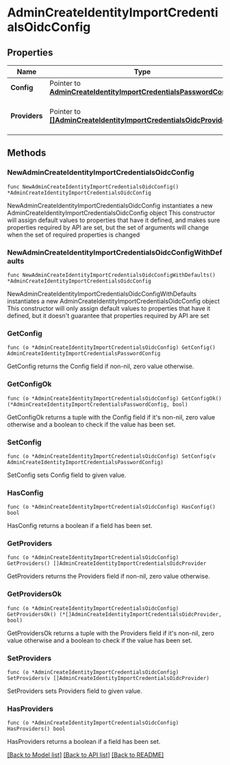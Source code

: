 # AdminCreateIdentityImportCredentialsOidcConfig

## Properties

Name | Type | Description | Notes
------------ | ------------- | ------------- | -------------
**Config** | Pointer to [**AdminCreateIdentityImportCredentialsPasswordConfig**](AdminCreateIdentityImportCredentialsPasswordConfig.md) |  | [optional] 
**Providers** | Pointer to [**[]AdminCreateIdentityImportCredentialsOidcProvider**](AdminCreateIdentityImportCredentialsOidcProvider.md) | A list of OpenID Connect Providers | [optional] 

## Methods

### NewAdminCreateIdentityImportCredentialsOidcConfig

`func NewAdminCreateIdentityImportCredentialsOidcConfig() *AdminCreateIdentityImportCredentialsOidcConfig`

NewAdminCreateIdentityImportCredentialsOidcConfig instantiates a new AdminCreateIdentityImportCredentialsOidcConfig object
This constructor will assign default values to properties that have it defined,
and makes sure properties required by API are set, but the set of arguments
will change when the set of required properties is changed

### NewAdminCreateIdentityImportCredentialsOidcConfigWithDefaults

`func NewAdminCreateIdentityImportCredentialsOidcConfigWithDefaults() *AdminCreateIdentityImportCredentialsOidcConfig`

NewAdminCreateIdentityImportCredentialsOidcConfigWithDefaults instantiates a new AdminCreateIdentityImportCredentialsOidcConfig object
This constructor will only assign default values to properties that have it defined,
but it doesn't guarantee that properties required by API are set

### GetConfig

`func (o *AdminCreateIdentityImportCredentialsOidcConfig) GetConfig() AdminCreateIdentityImportCredentialsPasswordConfig`

GetConfig returns the Config field if non-nil, zero value otherwise.

### GetConfigOk

`func (o *AdminCreateIdentityImportCredentialsOidcConfig) GetConfigOk() (*AdminCreateIdentityImportCredentialsPasswordConfig, bool)`

GetConfigOk returns a tuple with the Config field if it's non-nil, zero value otherwise
and a boolean to check if the value has been set.

### SetConfig

`func (o *AdminCreateIdentityImportCredentialsOidcConfig) SetConfig(v AdminCreateIdentityImportCredentialsPasswordConfig)`

SetConfig sets Config field to given value.

### HasConfig

`func (o *AdminCreateIdentityImportCredentialsOidcConfig) HasConfig() bool`

HasConfig returns a boolean if a field has been set.

### GetProviders

`func (o *AdminCreateIdentityImportCredentialsOidcConfig) GetProviders() []AdminCreateIdentityImportCredentialsOidcProvider`

GetProviders returns the Providers field if non-nil, zero value otherwise.

### GetProvidersOk

`func (o *AdminCreateIdentityImportCredentialsOidcConfig) GetProvidersOk() (*[]AdminCreateIdentityImportCredentialsOidcProvider, bool)`

GetProvidersOk returns a tuple with the Providers field if it's non-nil, zero value otherwise
and a boolean to check if the value has been set.

### SetProviders

`func (o *AdminCreateIdentityImportCredentialsOidcConfig) SetProviders(v []AdminCreateIdentityImportCredentialsOidcProvider)`

SetProviders sets Providers field to given value.

### HasProviders

`func (o *AdminCreateIdentityImportCredentialsOidcConfig) HasProviders() bool`

HasProviders returns a boolean if a field has been set.


[[Back to Model list]](../README.md#documentation-for-models) [[Back to API list]](../README.md#documentation-for-api-endpoints) [[Back to README]](../README.md)


